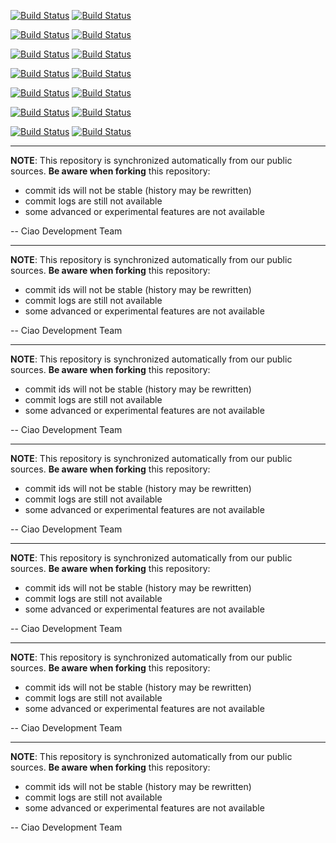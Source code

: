 [![Build Status](https://travis-ci.org/ciao-lang/ciao.svg)](https://travis-ci.org/ciao-lang/ciao)
[![Build Status](https://ci.appveyor.com/api/projects/status/fu2eb23je22xc228?svg=true)](https://ci.appveyor.com/project/jfmc/ciao)

[![Build Status](https://travis-ci.org/ciao-lang/ciao.svg)](https://travis-ci.org/ciao-lang/ciao)
[![Build Status](https://ci.appveyor.com/api/projects/status/fu2eb23je22xc228?svg=true)](https://ci.appveyor.com/project/jfmc/ciao)

[![Build Status](https://travis-ci.org/ciao-lang/ciao.svg)](https://travis-ci.org/ciao-lang/ciao)
[![Build Status](https://ci.appveyor.com/api/projects/status/fu2eb23je22xc228?svg=true)](https://ci.appveyor.com/project/jfmc/ciao)

[![Build Status](https://travis-ci.org/ciao-lang/ciao.svg)](https://travis-ci.org/ciao-lang/ciao)
[![Build Status](https://ci.appveyor.com/api/projects/status/fu2eb23je22xc228?svg=true)](https://ci.appveyor.com/project/jfmc/ciao)

[![Build Status](https://travis-ci.org/ciao-lang/ciao.svg)](https://travis-ci.org/ciao-lang/ciao)
[![Build Status](https://ci.appveyor.com/api/projects/status/fu2eb23je22xc228?svg=true)](https://ci.appveyor.com/project/jfmc/ciao)

[![Build Status](https://travis-ci.org/ciao-lang/ciao.svg)](https://travis-ci.org/ciao-lang/ciao)
[![Build Status](https://ci.appveyor.com/api/projects/status/fu2eb23je22xc228?svg=true)](https://ci.appveyor.com/project/jfmc/ciao)

[![Build Status](https://travis-ci.org/ciao-lang/ciao.svg)](https://travis-ci.org/ciao-lang/ciao)
[![Build Status](https://ci.appveyor.com/api/projects/status/fu2eb23je22xc228?svg=true)](https://ci.appveyor.com/project/jfmc/ciao)


---
**NOTE**: This repository is synchronized automatically from
our public sources. **Be aware when forking** this repository:

 - commit ids will not be stable (history may be rewritten)
 - commit logs are still not available
 - some advanced or experimental features are not available

-- Ciao Development Team

---
**NOTE**: This repository is synchronized automatically from
our public sources. **Be aware when forking** this repository:

 - commit ids will not be stable (history may be rewritten)
 - commit logs are still not available
 - some advanced or experimental features are not available

-- Ciao Development Team

---
**NOTE**: This repository is synchronized automatically from
our public sources. **Be aware when forking** this repository:

 - commit ids will not be stable (history may be rewritten)
 - commit logs are still not available
 - some advanced or experimental features are not available

-- Ciao Development Team

---
**NOTE**: This repository is synchronized automatically from
our public sources. **Be aware when forking** this repository:

 - commit ids will not be stable (history may be rewritten)
 - commit logs are still not available
 - some advanced or experimental features are not available

-- Ciao Development Team

---
**NOTE**: This repository is synchronized automatically from
our public sources. **Be aware when forking** this repository:

 - commit ids will not be stable (history may be rewritten)
 - commit logs are still not available
 - some advanced or experimental features are not available

-- Ciao Development Team

---
**NOTE**: This repository is synchronized automatically from
our public sources. **Be aware when forking** this repository:

 - commit ids will not be stable (history may be rewritten)
 - commit logs are still not available
 - some advanced or experimental features are not available

-- Ciao Development Team

---
**NOTE**: This repository is synchronized automatically from
our public sources. **Be aware when forking** this repository:

 - commit ids will not be stable (history may be rewritten)
 - commit logs are still not available
 - some advanced or experimental features are not available

-- Ciao Development Team
